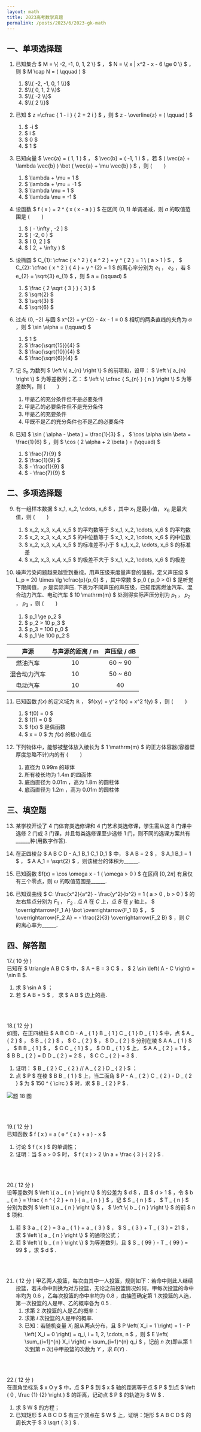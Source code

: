 ```yaml
---
layout: math
title: 2023高考数学真题
permalink: /posts/2023/6/2023-gk-math
---
```


## 一、单项选择题

1. 已知集合 $ M = \\{ -2, -1, 0, 1, 2 \\} $ ， $ N = \\{ x | x^2 - x - 6 \ge 0 \\} $ ，则 $ M \cap N = ( \qquad ) $
    1. $\\{ -2, -1, 0, 1 \\}$
    2. $\\{ 0, 1, 2 \\}$
    3. $\\{ -2 \\}$
    4. $\\{ 2 \\}$

2. 已知 $ z =\cfrac { 1 - i } { 2 + 2 i } $ ，则 $ z - \overline{z} = ( \qquad ) $
    1. $ -i $
    2. $ i $
    3. $ 0 $
    4. $ 1 $

3. 已知向量 $ \vec{a} = ( 1, 1 ) $ ， $ \vec{b} = ( -1, 1 ) $ ，若 $ ( \vec{a} + \lambda \vec{b} ) \bot ( \vec{a} + \mu \vec{b} ) $ ，则 $(\qquad)$
    1. $ \lambda + \mu = 1 $
    2. $ \lambda + \mu = -1 $
    3. $ \lambda \mu = 1 $
    4. $ \lambda \mu = -1 $

4. 设函数 $ f ( x ) = 2 ^ { x ( x - a ) } $ 在区间 $( 0, 1 )$ 单调递减，则 $a$ 的取值范围是 $(\qquad)$
    1. $ ( - \infty , -2 ] $
    2. $ [ -2, 0 ) $
    3. $ ( 0, 2 ] $
    4. $ [ 2, + \infty ) $

5. 设椭圆 $ C_{1}: \cfrac { x ^ 2 } { a ^ 2 } + y ^ { 2 } = 1 \ ( a > 1 ) $ ， $ C_{2}: \cfrac { x ^ 2 } { 4 } + y ^ {2} = 1 $ 的离心率分别为 $e_{1}$ ， $e_{2}$ ，若 $ e_{2} = \sqrt{3} e_{1} $ ，则 $ a = (\qquad) $
    1. $ \frac { 2 \sqrt { 3 } } { 3 } $
    2. $ \sqrt{2} $
    3. $ \sqrt{3} $
    4. $ \sqrt{6} $

6. 过点 $( 0, -2 )$ 与圆 $ x^{2} + y^{2} - 4x - 1 = 0 $ 相切的两条直线的夹角为 $\alpha$ ，则 $ \sin \alpha = (\qquad) $
    1. $ 1 $
    2. $ \frac{\sqrt{15}}{4} $
    3. $ \frac{\sqrt{10}}{4} $
    4. $ \frac{\sqrt{6}}{4} $

7. 记 $S_{n}$ 为数列 $ \left \\{ a_{n} \right \\} $ 的前项和，设甲： $ \left \\{ a_{n} \right \\} $ 为等差数列；乙： $ \left \\{ \cfrac { S_{n} } { n } \right \\} $ 为等差数列，则 $(\qquad)$
    1. 甲是乙的充分条件但不是必要条件
    2. 甲是乙的必要条件但不是充分条件
    3. 甲是乙的充要条件
    4. 甲既不是乙的充分条件也不是乙的必要条件

8. 已知 $ \sin ( \alpha - \beta ) = \frac{1}{3} $ ， $ \cos \alpha \sin \beta = \frac{1}{6} $ ，则 $ \cos ( 2 \alpha + 2 \beta ) = (\qquad) $
    1. $ \frac{7}{9} $
    2. $ \frac{1}{9} $
    3. $ - \frac{1}{9} $
    4. $ - \frac{7}{9} $

## 二、多项选择题

9. 有一组样本数据 $ x_1, x_2, \cdots, x_6 $ ，其中 $x_1$ 是最小值， $x_6$ 是最大值，则 $(\qquad)$
    1. $ x_2, x_3, x_4, x_5 $ 的平均数等于 $ x_1, x_2, \cdots, x_6 $ 的平均数
    2. $ x_2, x_3, x_4, x_5 $ 的中位数等于 $ x_1, x_2, \cdots, x_6 $ 的中位数
    3. $ x_2, x_3, x_4, x_5 $ 的标准差不小于 $ x_1, x_2, \cdots, x_6 $ 的标准差
    4. $ x_2, x_3, x_4, x_5 $ 的极差不大于 $ x_1, x_2, \cdots, x_6 $ 的极差

10. 噪声污染问题越来越受到重视，用声压级来度量声音的强弱，定义声压级 $ L_p = 20 \times \lg \cfrac{p}{p_0} $ ，其中常数 $ p_0 ( p_0 > 0) $ 是听觉下限阈值， $p$ 是实际声压. 下表为不同声压的声压级，已知距离燃油汽车、混合动力汽车、电动汽车 $ 10 \mathrm{m} $ 处测得实际声压分别为 $p_1$ ， $p_2$ ， $p_3$ ，则 $(\qquad)$
    1. $ p_1 \ge p_2 $
    2. $ p_2 > 10 p_3 $
    3. $ p_3 = 100 p_0 $
    4. $ p_1 \le 100 p_2 $


|    声源     | 与声源的距离 / $\mathrm{m}$ | 声压级 / $\mathrm{dB}$ |
| :---------: | :-------: | :--------: |
|   燃油汽车   |    $10$   | $60$ ~ $90$ |
| 混合动力汽车 |    $10$   | $50$ ~ $60$ |
|   电动汽车   |    $10$   |    $40$    |


11. 已知函数 $f(x)$ 的定义域为 $\mathbb{R}$ ， $f(xy) = y^2 f(x) + x^2 f(y) $ ，则 $(\qquad)$
    1. $ f(0) = 0 $
    2. $ f(1) = 0 $
    3. $ f(x) $ 是偶函数
    4. $ x = 0 $ 为 $f(x)$ 的极小值点

12. 下列物体中，能够被整体放入棱长为 $ 1 \mathrm{m} $ 的正方体容器(容器壁厚度忽略不计)内的有 $(\qquad)$
    1. 直径为 $0.99 \mathrm{m}$ 的球体
    2. 所有棱长均为 $1.4 \mathrm{m}$ 的四面体
    3. 底面直径为 $0.01 \mathrm{m}$ ，高为 $1.8 \mathrm{m}$ 的圆柱体
    4. 底面直径为 $1.2 \mathrm{m}$ ，高为 $0.01 \mathrm{m}$ 的圆柱体

## 三、填空题

13. 某学校开设了 $4$ 门体育类选修课和 $4$ 门艺术类选修课，学生需从这 $8$ 门课中选修 $2$ 门或 $3$ 门课，并且每类选修课至少选修 $1$ 门，则不同的选课方案共有______种(用数字作答).

14. 在正四棱台 $ A B C D - A_1 B_1 C_1 D_1 $ 中， $ A B = 2 $ ， $ A_1 B_1 = 1 $ ， $ A A_1 = \sqrt{2} $ ，则该棱台的体积为______.

15. 已知函数 $f(x) = \cos \omega x - 1 ( \omega > 0 ) $ 在区间 $[ 0, 2 \pi ]$ 有且仅有三个零点，则 $\omega$ 的取值范围是______.

16. 已知双曲线 $ C: \frac{x^2}{a^2} - \frac{y^2}{b^2} = 1 ( a > 0 , b > 0 ) $ 的左右焦点分别为 $F_1$ ， $F_2$ . 点 $A$ 在 $C$ 上，点 $B$ 在 $y$ 轴上， $ \overrightarrow{F_1 A} \bot \overrightarrow{F_1 B} $ ， $ \overrightarrow{F_2 A} = - \frac{2}{3} \overrightarrow{F_2 B} $ ，则 $C$ 的离心率为______.

## 四、解答题

17.( 10 分 ) <br> 已知在 $ \triangle A B C $ 中，$ A + B = 3 C $ ， $ 2 \sin \left( A - C \right) = \sin B $.<br>
1. 求 $ \sin A $ ；
2. 若 $ A B = 5 $ ， 求 $ A B $ 边上的高.

<br><br>

18.( 12 分 ) <br> 如图，在正四棱柱 $ A B C D - A _ { 1 } B _ { 1 } C  _ { 1 } D _ { 1 } $ 中，点 $ A _ { 2 } $ ， $ B _ { 2 } $ ， $ C _ { 2 } $ ， $ D _ { 2 } $ 分别在棱 $ A A _ { 1 } $ ， $ B B _ { 1 } $ ， $ C C _ { 1 } $ ， $ D D _ { 1 } $ 上， $ A A _ { 2 } = 1 $ ， $ B B _ { 2 } = D D _ { 2 } = 2 $ ， $ C C _ { 2 } = 3 $ .<br>
1. 证明： $ B _ { 2 } C _ { 2 } // A _ { 2 } D _ { 2 } $ ；
2. 点 $ P $ 在棱 $ B B _ { 1 } $ 上，当二面角 $ P - A _ { 2 } C  _ { 2 } - D _ { 2 } $ 为 $ 150 ^ { \circ } $ 时，求 $ B _ { 2 } P $ .

![题 18 图](<{{ site.baseurl }}/pictures/2023-gk-math/20230608_111150.png>)

<br><br>

19.( 12 分 ) <br> 已知函数 $ f ( x ) = a ( e ^ { x } + a ) - x $<br>
1. 讨论 $ f ( x ) $ 的单调性；
2. 证明：当 $ a > 0 $ 时， $ f ( x ) > 2 \ln a + \frac { 3 } { 2 } $ .

<br><br>

20.( 12 分 ) <br> 设等差数列 $ \left \\{ a _ { n } \right \\} $ 的公差为 $ d $ ，且 $ d > 1 $ ，令 $ b _ { n } = \frac { n ^ { 2 } + n } { a _ { n } } $ ，记 $ S _ { n } $ ， $ T _ { n } $ 分别为数列 $ \left \\{ a _ { n } \right \\} $ ， $ \left \\{ b _ { n } \right \\} $ 的前 $ n $ 项和.<br>
1. 若 $ 3 a _ { 2 } = 3 a _ { 1 } + a _ { 3 } $ ， $ S _ { 3 } + T _ { 3 } = 21 $ ，求 $ \left \\{ a _ { n } \right \\} $ 的通项公式；
2. 若 $ \left \\{ b _ { n } \right \\} $ 为等差数列，且 $ S _ { 99 } - T _ { 99 } = 99 $ ，求 $ d $ .

<br><br>

21. ( 12 分 ) 甲乙两人投篮，每次由其中一人投篮，规则如下：若命中则此人继续投篮，若未命中则换为对方投篮，无论之前投篮情况如何，甲每次投篮的命中率均为 $0.6$ ，乙每次投篮的命中率均为 $0.8$ ，由抽签确定第 $1$ 次投篮的人选，第一次投篮的人是甲、乙的概率各为 $0.5$ .
    1. 求第 $2$ 次投篮的人是乙的概率：
    2. 求第 $i$ 次投篮的人是甲的概率.
    3. 已知：若随机变量 $X_i$ 服从两点分布，且 $ P \left( X_i = 1 \right) = 1 - P \left( X_i = 0 \right) = q_i, i = 1, 2, \cdots, n $ ，则 $ E \left( \sum_{i=1}^{n} X_i \right) = \sum_{i=1}^{n} q_i $ ，记前 $n$ 次(即从第 $1$ 次到第 $n$ 次)中甲投篮的次数为 $Y$ ，求 $E \left( Y \right)$ .

<br><br>

22.( 12 分 ) <br> 在直角坐标系 $ x O y $ 中，点 $ P $ 到 $ x $ 轴的距离等于点 $ P $ 到点 $ \left ( 0 , \frac {1} {2} \right ) $ 的距离，记动点 $ P $ 的轨迹为 $ W $ .<br>
1. 求 $ W $ 的方程；
2. 已知矩形 $ A B C D $ 有三个顶点在 $ W $ 上，证明：矩形 $ A B C D $ 的周长大于 $ 3 \sqrt { 3 } $ .
